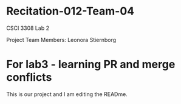 # Recitation-012-Team-04
CSCI 3308 Lab 2

Project Team Members: Leonora Stiernborg 

# For lab3 - learning PR and merge conflicts

This is our project and I am editing the READme.

